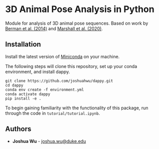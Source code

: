 # 3D Animal Pose Analysis in Python

Module for analysis of 3D animal pose sequences. Based on work by [Berman et al. (2014)](https://royalsocietypublishing.org/doi/full/10.1098/rsif.2014.0672) and [Marshall et al. (2020)](https://www.sciencedirect.com/science/article/pii/S0896627320308941).

## Installation
Install the latest version of [Miniconda](https://docs.conda.io/en/latest/miniconda.html) on your machine.

The following steps will clone this repository, set up your conda environment, and install dappy.
```
git clone https://github.com/joshuahwu/dappy.git
cd dappy
conda env create -f environment.yml
conda activate dappy
pip install -e .
```

To begin gaining familiarity with the functionality of this package, run through the code in `tutorial/tutorial.ipynb`.

## Authors
* **Joshua Wu** - joshua.wu@duke.edu